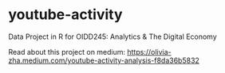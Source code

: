 # youtube-activity

Data Project in R for OIDD245: Analytics & The Digital Economy

Read about this project on medium: https://olivia-zha.medium.com/youtube-activity-analysis-f8da36b5832
